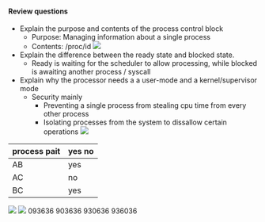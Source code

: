 #### Review questions
- Explain the purpose and contents of the process control block 
	- Purpose: Managing information about a single process
	- Contents: /proc/id ![](Pasted%20image%2020240410112144.png)
- Explain the difference between the ready state and blocked state. 
	- Ready is waiting for the scheduler to allow processing, while blocked is awaiting another process / syscall
- Explain why the processor needs a a user-mode and a kernel/supervisor mode
	- Security mainly
		- Preventing a single process from stealing cpu time from every other process
		- Isolating processes from the system to dissallow certain operations
![](Pasted%20image%2020240410112737.png)

| process pait | yes no |
| ------------ | ------ |
| AB           | yes    |
| AC           | no     |
| BC           | yes    |
![](Pasted%20image%2020240410114011.png)
![](Pasted%20image%2020240410114024.png)
093636
903636
930636
936036
